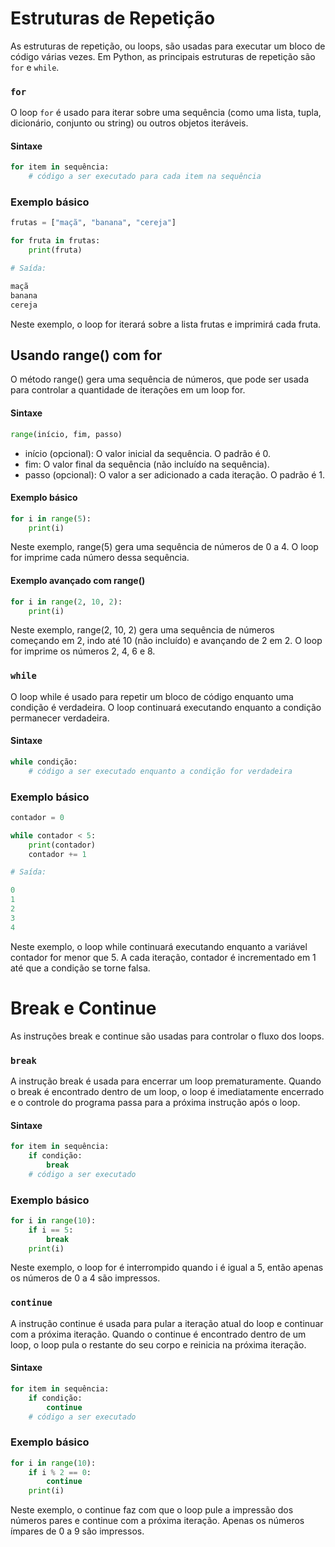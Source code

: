 # Estruturas de Repetição

As estruturas de repetição, ou loops, são usadas para executar um bloco de código várias vezes. Em Python, as principais estruturas de repetição são `for` e `while`.

### `for`

O loop `for` é usado para iterar sobre uma sequência (como uma lista, tupla, dicionário, conjunto ou string) ou outros objetos iteráveis.

#### Sintaxe

```python
for item in sequência:
    # código a ser executado para cada item na sequência
```

### Exemplo básico

```python
frutas = ["maçã", "banana", "cereja"]

for fruta in frutas:
    print(fruta)

# Saída:

maçã
banana
cereja
```

Neste exemplo, o loop for iterará sobre a lista frutas e imprimirá cada fruta.

## Usando range() com for

O método range() gera uma sequência de números, que pode ser usada para controlar a quantidade de iterações em um loop for.

#### Sintaxe

```python
range(início, fim, passo)
```

- início (opcional): O valor inicial da sequência. O padrão é 0.
- fim: O valor final da sequência (não incluído na sequência).
- passo (opcional): O valor a ser adicionado a cada iteração. O padrão é 1.

#### Exemplo básico

```python
for i in range(5):
    print(i)
```

Neste exemplo, range(5) gera uma sequência de números de 0 a 4. O loop for imprime cada número dessa sequência.

#### Exemplo avançado com range()

```python
for i in range(2, 10, 2):
    print(i)
```

Neste exemplo, range(2, 10, 2) gera uma sequência de números começando em 2, indo até 10 (não incluído) e avançando de 2 em 2. O loop for imprime os números 2, 4, 6 e 8.

### `while`

O loop while é usado para repetir um bloco de código enquanto uma condição é verdadeira. O loop continuará executando enquanto a condição permanecer verdadeira.

#### Sintaxe

```python
while condição:
    # código a ser executado enquanto a condição for verdadeira
```

### Exemplo básico

```python
contador = 0

while contador < 5:
    print(contador)
    contador += 1

# Saída:

0
1
2
3
4

```

Neste exemplo, o loop while continuará executando enquanto a variável contador for menor que 5. A cada iteração, contador é incrementado em 1 até que a condição se torne falsa.

# Break e Continue

As instruções break e continue são usadas para controlar o fluxo dos loops.

### `break`

A instrução break é usada para encerrar um loop prematuramente. Quando o break é encontrado dentro de um loop, o loop é imediatamente encerrado e o controle do programa passa para a próxima instrução após o loop.

#### Sintaxe

```python
for item in sequência:
    if condição:
        break
    # código a ser executado

```

### Exemplo básico

```python
for i in range(10):
    if i == 5:
        break
    print(i)
```

Neste exemplo, o loop for é interrompido quando i é igual a 5, então apenas os números de 0 a 4 são impressos.

### `continue`

A instrução continue é usada para pular a iteração atual do loop e continuar com a próxima iteração. Quando o continue é encontrado dentro de um loop, o loop pula o restante do seu corpo e reinicia na próxima iteração.

#### Sintaxe

```python
for item in sequência:
    if condição:
        continue
    # código a ser executado
```

### Exemplo básico

```python
for i in range(10):
    if i % 2 == 0:
        continue
    print(i)
```

Neste exemplo, o continue faz com que o loop pule a impressão dos números pares e continue com a próxima iteração. Apenas os números ímpares de 0 a 9 são impressos.

